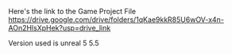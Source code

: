 Here's the link to the Game Project File
https://drive.google.com/drive/folders/1qKae9kkR85U6wOV-x4n-AOn2HlsXpHek?usp=drive_link

Version used is unreal 5 5.5
